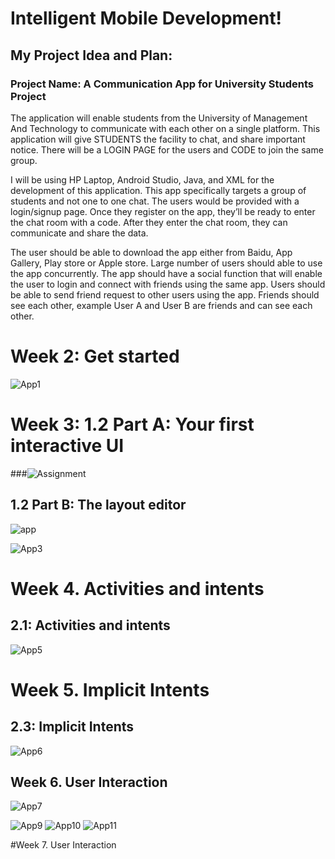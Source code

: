 # Intelligent Mobile Development!

## My Project Idea and Plan:
### Project Name: A Communication App for University Students Project
The application will enable students from the University of Management And Technology to communicate with each other on a single platform. This application will give STUDENTS the facility to chat, and share important notice. There will be a LOGIN PAGE for the users and CODE to join the same group.

I will be using HP Laptop, Android Studio, Java, and XML for the development of this application. This app specifically targets a group of students and not one to one chat. The users would be provided with a login/signup page. Once they register on the app, they’ll be ready to enter the chat room with a code. After they enter the chat room, they can communicate and share the data.

The user should be able to download the app either from Baidu, App Gallery, Play store or Apple store. Large number of users should able to use the app concurrently. The app should have a social function that will enable the user to login and connect with friends using the same app. Users should be able to send friend request to other users using the app. Friends should see each other, example User A and User B are friends and can see each other.

# Week 2: Get started

 ![App1](https://user-images.githubusercontent.com/71313907/95804022-32ff8880-0d34-11eb-97f9-66b7c62bd192.jpg)

# Week 3: 1.2 Part A: Your first interactive UI

 ###![Assignment](https://user-images.githubusercontent.com/71313907/95100814-1081d400-0764-11eb-8837-d6216b384878.jpg)

## 1.2 Part B: The layout editor

![app](https://user-images.githubusercontent.com/71313907/95829715-2fd2bf80-0d69-11eb-992a-5e5e9b7a993c.jpg)

![App3](https://user-images.githubusercontent.com/71313907/95805166-56780280-0d37-11eb-8baa-6b0e5c2a3292.jpg)

# Week 4. Activities and intents
## 2.1: Activities and intents
![App5](https://user-images.githubusercontent.com/71313907/96376887-193ac700-11b4-11eb-96e5-f382d79f6d9d.jpg)

# Week 5. Implicit Intents
## 2.3: Implicit Intents
![App6](https://user-images.githubusercontent.com/71313907/96521375-b7598a80-12a3-11eb-9084-3a3047628c86.jpg)

## Week 6. User Interaction
![App7](https://user-images.githubusercontent.com/71313907/96570682-3929d200-12fd-11eb-8988-6bdf7d9ff5bb.jpg)

![App9](https://user-images.githubusercontent.com/71313907/97775263-45821a80-1b9a-11eb-86da-0b3730c64006.jpg)
![App10](https://user-images.githubusercontent.com/71313907/97775266-487d0b00-1b9a-11eb-9318-041ff619bdae.jpg)
![App11](https://user-images.githubusercontent.com/71313907/97775268-4a46ce80-1b9a-11eb-8097-9b12a97cea25.jpg)

#Week 7. User Interaction

